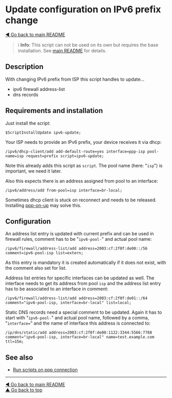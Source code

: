 Update configuration on IPv6 prefix change
==========================================

[◀ Go back to main README](../README.md)

> ℹ️ **Info**: This script can not be used on its own but requires the base
> installation. See [main README](../README.md) for details.

Description
-----------

With changing IPv6 prefix from ISP this script handles to update...

* ipv6 firewall address-list
* dns records

Requirements and installation
-----------------------------

Just install the script:

    $ScriptInstallUpdate ipv6-update;

Your ISP needs to provide an IPv6 prefix, your device receives it via dhcp:

    /ipv6/dhcp-client/add add-default-route=yes interface=ppp-isp pool-name=isp request=prefix script=ipv6-update;

Note this already adds this script as `script`. The pool name (here: "`isp`")
is important, we need it later.

Also this expects there is an address assigned from pool to an interface:

    /ipv6/address/add from-pool=isp interface=br-local;

Sometimes dhcp client is stuck on reconnect and needs to be released.
Installing [ppp-on-up](ppp-on-up.md) may solve this.

Configuration
-------------

An address list entry is updated with current prefix and can be used in
firewall rules, comment has to be "`ipv6-pool-`" and actual pool name:

    /ipv6/firewall/address-list/add address=2003:cf:2f0f:de00::/56 comment=ipv6-pool-isp list=extern;

As this entry is mandatory it is created automatically if it does not exist,
with the comment also set for list.

Address list entries for specific interfaces can be updated as well. The
interface needs to get its address from pool `isp` and the address list entry
has to be associated to an interface in comment:

    /ipv6/firewall/address-list/add address=2003:cf:2f0f:de01::/64 comment="ipv6-pool-isp, interface=br-local" list=local;

Static DNS records need a special comment to be updated. Again it has to
start with "`ipv6-pool-`" and actual pool name, followed by a comma,
"`interface=`" and the name of interface this address is connected to:

    /ip/dns/static/add address=2003:cf:2f0f:de00:1122:3344:5566:7788 comment="ipv6-pool-isp, interface=br-local" name=test.example.com ttl=15m;

See also
--------

* [Run scripts on ppp connection](ppp-on-up.md)

---
[◀ Go back to main README](../README.md)  
[▲ Go back to top](#top)
